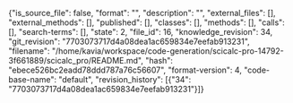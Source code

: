 {"is_source_file": false, "format": "", "description": "", "external_files": [], "external_methods": [], "published": [], "classes": [], "methods": [], "calls": [], "search-terms": [], "state": 2, "file_id": 16, "knowledge_revision": 34, "git_revision": "7703073717d4a08dea1ac659834e7eefab913231", "filename": "/home/kavia/workspace/code-generation/scicalc-pro-14792-3f661889/scicalc_pro/README.md", "hash": "ebece526bc2eadd78ddd787a76c56607", "format-version": 4, "code-base-name": "default", "revision_history": [{"34": "7703073717d4a08dea1ac659834e7eefab913231"}]}